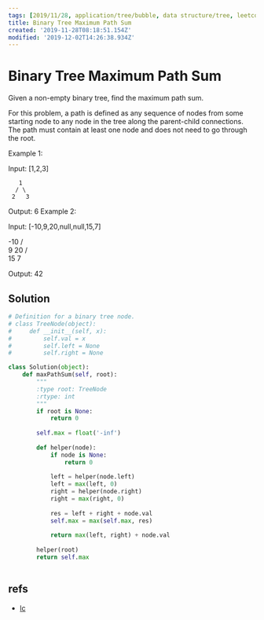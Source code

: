 ```yaml
---
tags: [2019/11/28, application/tree/bubble, data structure/tree, leetcode/124, method/recursion, TODO]
title: Binary Tree Maximum Path Sum
created: '2019-11-28T08:18:51.154Z'
modified: '2019-12-02T14:26:38.934Z'
---
```


# Binary Tree Maximum Path Sum

Given a non-empty binary tree, find the maximum path sum.

For this problem, a path is defined as any sequence of nodes from some starting node to any node in the tree along the parent-child connections. The path must contain at least one node and does not need to go through the root.

Example 1:

Input: [1,2,3]

       1
      / \
     2   3

Output: 6
Example 2:

Input: [-10,9,20,null,null,15,7]

   -10
   / \
  9  20
    /  \
   15   7

Output: 42


## Solution

```python
# Definition for a binary tree node.
# class TreeNode(object):
#     def __init__(self, x):
#         self.val = x
#         self.left = None
#         self.right = None

class Solution(object):
    def maxPathSum(self, root):
        """
        :type root: TreeNode
        :rtype: int
        """
        if root is None:
            return 0
        
        self.max = float('-inf')
        
        def helper(node):
            if node is None:
                return 0
            
            left = helper(node.left)
            left = max(left, 0)
            right = helper(node.right)
            right = max(right, 0)
            
            res = left + right + node.val
            self.max = max(self.max, res)
            
            return max(left, right) + node.val
        
        helper(root)
        return self.max
            
```

## refs

* [lc](https://leetcode.com/problems/binary-tree-maximum-path-sum/)
